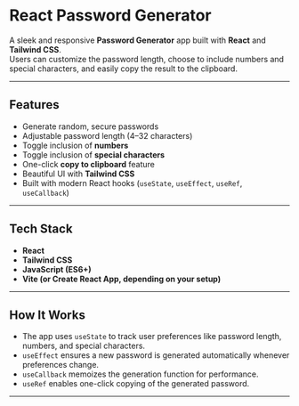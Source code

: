 #  React Password Generator

A sleek and responsive **Password Generator** app built with **React** and **Tailwind CSS**.  
Users can customize the password length, choose to include numbers and special characters, and easily copy the result to the clipboard.

---

##  Features

-  Generate random, secure passwords
-  Adjustable password length (4–32 characters)
-  Toggle inclusion of **numbers**
-  Toggle inclusion of **special characters**
-  One-click **copy to clipboard** feature
-  Beautiful UI with **Tailwind CSS**
-  Built with modern React hooks (`useState`, `useEffect`, `useRef`, `useCallback`)

---

## Tech Stack

- **React**
- **Tailwind CSS**
- **JavaScript (ES6+)**
- **Vite (or Create React App, depending on your setup)**

---

## How It Works

- The app uses `useState` to track user preferences like password length, numbers, and special characters.
- `useEffect` ensures a new password is generated automatically whenever preferences change.
- `useCallback` memoizes the generation function for performance.
- `useRef` enables one-click copying of the generated password.

---



